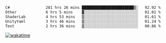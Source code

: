 <!--START_SECTION:waka-->

```txt
C#                281 hrs 26 mins ███████████████████████▒░   92.92 %
Other             6 hrs 5 mins    ▓░░░░░░░░░░░░░░░░░░░░░░░░   02.01 %
ShaderLab         4 hrs 53 mins   ▒░░░░░░░░░░░░░░░░░░░░░░░░   01.61 %
UnityYaml         3 hrs 46 mins   ▒░░░░░░░░░░░░░░░░░░░░░░░░   01.24 %
Text              2 hrs 36 mins   ▒░░░░░░░░░░░░░░░░░░░░░░░░   00.86 %
```

<!--END_SECTION:waka-->
[![wakatime](https://wakatime.com/badge/user/6c2f442e-41b4-42e3-bc06-d5d8203ad1da.svg)](https://wakatime.com/@6c2f442e-41b4-42e3-bc06-d5d8203ad1da)
